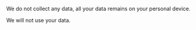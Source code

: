 We do not collect any data, all your data remains on your personal device.  

We will not use your data.
